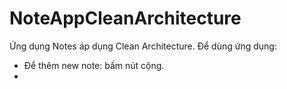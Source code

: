 # NoteAppCleanArchitecture
Ứng dụng Notes áp dụng Clean Architecture.
Để dùng ứng dụng:
- Để thêm new note: bấm nút cộng.
- 
